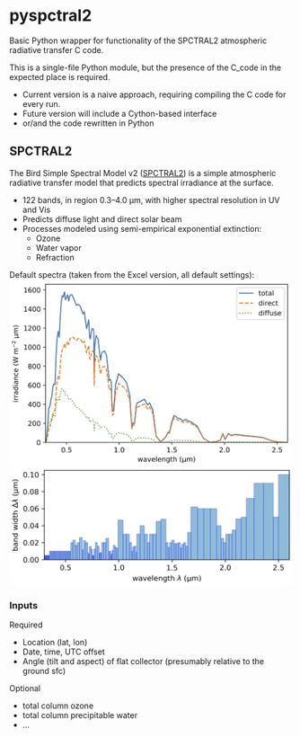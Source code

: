 # pyspctral2

Basic Python wrapper for functionality of the SPCTRAL2 atmospheric radiative transfer C code.

This is a single-file Python module, but the presence of the C_code in the expected place is required. 

* Current version is a naive approach, requiring compiling the C code for every run.
* Future version will include a Cython-based interface
* or/and the code rewritten in Python

## SPCTRAL2

The Bird Simple Spectral Model v2 ([SPCTRAL2](http://rredc.nrel.gov/solar/models/spectral/)) 
is a simple atmospheric radiative transfer model that predicts spectral irradiance at the surface.

* 122 bands, in region 0.3&ndash;4.0 &mu;m, with higher spectral resolution in UV and Vis
* Predicts diffuse light and direct solar beam
* Processes modeled using semi-empirical exponential extinction:
  * Ozone
  * Water vapor
  * Refraction

Default spectra (taken from the Excel version, all default settings):
![SPCTRAL2 default spectrum](SPCTRAL2-default-spectrum.png)
![SPCTRAL2 bands](SPCTRAL2-approx-bandwidths.png)

### Inputs

Required

* Location (lat, lon)
* Date, time, UTC offset
* Angle (tilt and aspect) of flat collector (presumably relative to the ground sfc)

Optional

* total column ozone
* total column precipitable water
* ...

